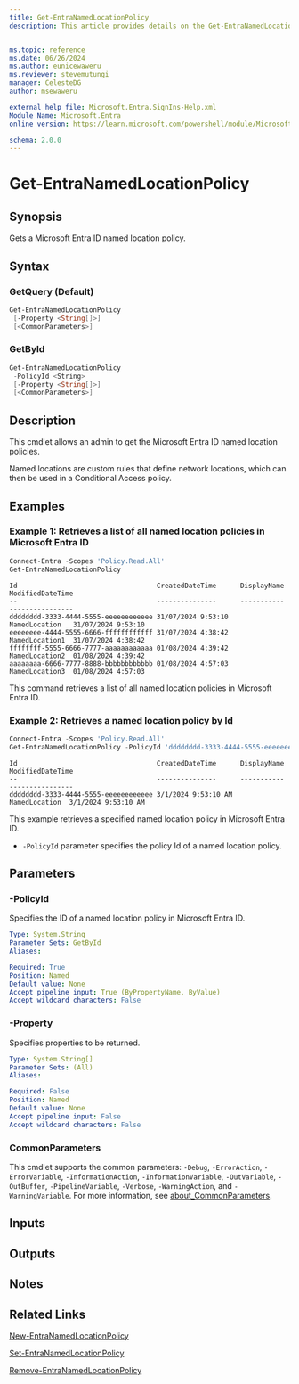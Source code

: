 ```yaml
---
title: Get-EntraNamedLocationPolicy
description: This article provides details on the Get-EntraNamedLocationPolicy command.


ms.topic: reference
ms.date: 06/26/2024
ms.author: eunicewaweru
ms.reviewer: stevemutungi
manager: CelesteDG
author: msewaweru

external help file: Microsoft.Entra.SignIns-Help.xml
Module Name: Microsoft.Entra
online version: https://learn.microsoft.com/powershell/module/Microsoft.Entra/Get-EntraNamedLocationPolicy

schema: 2.0.0
---
```


# Get-EntraNamedLocationPolicy

## Synopsis

Gets a Microsoft Entra ID named location policy.

## Syntax

### GetQuery (Default)

```powershell
Get-EntraNamedLocationPolicy
 [-Property <String[]>]
 [<CommonParameters>]
```

### GetById

```powershell
Get-EntraNamedLocationPolicy
 -PolicyId <String>
 [-Property <String[]>]
 [<CommonParameters>]
```

## Description

This cmdlet allows an admin to get the Microsoft Entra ID named location policies.

Named locations are custom rules that define network locations, which can then be used in a Conditional Access policy.

## Examples

### Example 1: Retrieves a list of all named location policies in Microsoft Entra ID

```powershell
Connect-Entra -Scopes 'Policy.Read.All'
Get-EntraNamedLocationPolicy
```

```Output
Id                                   CreatedDateTime      DisplayName    ModifiedDateTime
--                                   ---------------      -----------    ----------------
dddddddd-3333-4444-5555-eeeeeeeeeeee 31/07/2024 9:53:10   NamedLocation   31/07/2024 9:53:10 
eeeeeeee-4444-5555-6666-ffffffffffff 31/07/2024 4:38:42   NamedLocation1  31/07/2024 4:38:42 
ffffffff-5555-6666-7777-aaaaaaaaaaaa 01/08/2024 4:39:42   NamedLocation2  01/08/2024 4:39:42 
aaaaaaaa-6666-7777-8888-bbbbbbbbbbbb 01/08/2024 4:57:03   NamedLocation3  01/08/2024 4:57:03 
```

This command retrieves a list of all named location policies in Microsoft Entra ID.

### Example 2: Retrieves a named location policy by Id

```powershell
Connect-Entra -Scopes 'Policy.Read.All'
Get-EntraNamedLocationPolicy -PolicyId 'dddddddd-3333-4444-5555-eeeeeeeeeeee'
```

```Output
Id                                   CreatedDateTime      DisplayName    ModifiedDateTime
--                                   ---------------      -----------    ----------------
dddddddd-3333-4444-5555-eeeeeeeeeeee 3/1/2024 9:53:10 AM  NamedLocation  3/1/2024 9:53:10 AM
```

This example retrieves a specified named location policy in Microsoft Entra ID.

- `-PolicyId` parameter specifies the policy Id of a named location policy.

## Parameters

### -PolicyId

Specifies the ID of a named location policy in Microsoft Entra ID.

```yaml
Type: System.String
Parameter Sets: GetById
Aliases:

Required: True
Position: Named
Default value: None
Accept pipeline input: True (ByPropertyName, ByValue)
Accept wildcard characters: False
```

### -Property

Specifies properties to be returned.

```yaml
Type: System.String[]
Parameter Sets: (All)
Aliases:

Required: False
Position: Named
Default value: None
Accept pipeline input: False
Accept wildcard characters: False
```

### CommonParameters

This cmdlet supports the common parameters: `-Debug`, `-ErrorAction`, `-ErrorVariable`, `-InformationAction`, `-InformationVariable`, `-OutVariable`, `-OutBuffer`, `-PipelineVariable`, `-Verbose`, `-WarningAction`, and `-WarningVariable`. For more information, see [about_CommonParameters](https://go.microsoft.com/fwlink/?LinkID=113216).

## Inputs

## Outputs

## Notes

## Related Links

[New-EntraNamedLocationPolicy](New-EntraNamedLocationPolicy.md)

[Set-EntraNamedLocationPolicy](Set-EntraNamedLocationPolicy.md)

[Remove-EntraNamedLocationPolicy](Remove-EntraNamedLocationPolicy.md)
